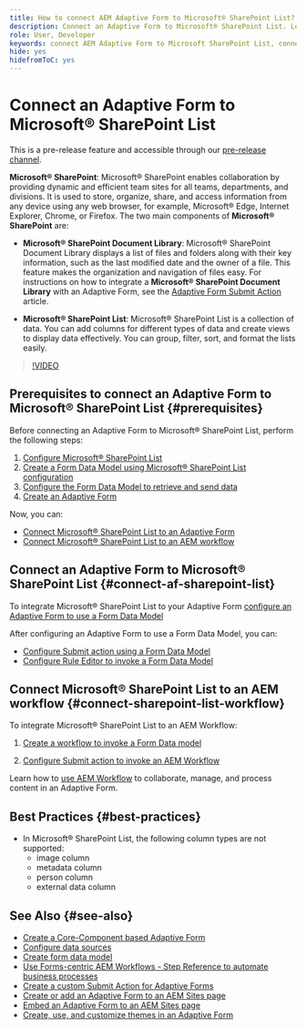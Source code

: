 ```yaml
---
title: How to connect AEM Adaptive Form to Microsoft® SharePoint List?
description: Connect an Adaptive Form to Microsoft® SharePoint List. Learn how to configure the Microsoft® SharePoint list and create a Form Data Model using the configuration. Further, you will learn how to integrate the FDM with your Adaptive Form.
role: User, Developer
keywords: connect AEM Adaptive Form to Microsoft SharePoint List, connect Adaptive Form to Microsoft SharePoint List, integrate AEM Adaptive Form to Microsoft SharePoint List, integrate Adaptive Form to Microsoft SharePoint List, submit data from an Adaptive Form to SharePoint List, submit AEM workflow to SharePoint List.
hide: yes
hidefromToC: yes
---
```


# Connect an Adaptive Form to Microsoft® SharePoint List 

<span class="preview"> This is a pre-release feature and accessible through our [pre-release channel](https://experienceleague.adobe.com/docs/experience-manager-cloud-service/content/release-notes/prerelease.html#new-features). </span>

**Microsoft® SharePoint**: Microsoft® SharePoint enables collaboration by providing dynamic and efficient team sites for all teams, departments, and divisions. It is used to store, organize, share, and access information from any device using any web browser, for example, Microsoft® Edge, Internet Explorer, Chrome, or Firefox. The two main components of **Microsoft® SharePoint** are:

* **Microsoft® SharePoint Document Library**: Microsoft® SharePoint Document Library displays a list of files and folders along with their key information, such as the last modified date and the owner of a file. This feature makes the organization and navigation of files easy.
For instructions on how to integrate a **Microsoft® SharePoint Document Library** with an Adaptive Form, see the [Adaptive Form Submit Action](/help/forms/configuring-submit-actions.md#submit-to-sharepoint) article.

* **Microsoft® SharePoint List**: Microsoft® SharePoint List is a collection of data. You can add columns for different types of data and create views to display data effectively. You can group, filter, sort, and format the lists easily. 

>[!VIDEO](https://video.tv.adobe.com/v/3424820/connect-aem-adaptive-form-to-sharepointlist/?quality=12&learn=on)

## Prerequisites to connect an Adaptive Form to Microsoft® SharePoint List {#prerequisites}

Before connecting an Adaptive Form to Microsoft® SharePoint List, perform the following steps:

1. [Configure Microsoft® SharePoint List](/help/forms/configure-data-sources.md#configure-microsoft-sharepoint-list)
1. [Create a Form Data Model using Microsoft® SharePoint List configuration](/help/forms/create-form-data-models.md)
1. [Configure the Form Data Model to retrieve and send data](/help/forms/work-with-form-data-model.md#configure-services)
1. [Create an Adaptive Form](/help/forms/creating-adaptive-form-core-components.md)

Now, you can:

* [Connect Microsoft® SharePoint List to an Adaptive Form](#connect-an-adaptive-form-to-microsoft-sharepoint-list-connect-af-sharepoint-list)
* [Connect Microsoft® SharePoint List to an AEM workflow](#connect-sharepoint-list-workflow)

## Connect an Adaptive Form to Microsoft® SharePoint List {#connect-af-sharepoint-list}

To integrate Microsoft® SharePoint List to your Adaptive Form [configure an Adaptive Form to use a Form Data Model](/help/forms/creating-adaptive-form-core-components.md#configure-a-schema-or-form-data-model-for-an-adaptive-formconfigure-schema-or-data-model-for-form)

After configuring an Adaptive Form to use a Form Data Model, you can: 

* [Configure Submit action using a Form Data Model](/help/forms/configuring-submit-actions.md#submit-using-form-data-model)
* [Configure Rule Editor to invoke a Form Data Model](/help/forms/rule-editor.md#invoke-form-data-model-service-invoke)

## Connect Microsoft® SharePoint List to an AEM workflow {#connect-sharepoint-list-workflow}

To integrate Microsoft® SharePoint List to an AEM Workflow:

1. [Create a workflow to invoke a Form Data model](https://experienceleague.adobe.com/docs/experience-manager-65/developing/extending-aem/extending-workflows/workflows-models.html)

    <!--
    To create a new workflow with the editor, perform the following steps:
    1.  Go to your **AEM Forms Author** instance > **[!UICONTROL Tools]** > **[!UICONTROL Workflow]** > **[!UICONTROL Models]**.
    1.  Click **[!UICONTROL Create]** > **[!UICONTROL Create Model]**. The Add Workflow Model dialog appears. 
    1. Specify **[!UICONTROL Title]** and **[!UICONTROL Name (optional)]**.
    1. Click **[!UICONTROL Done]**. The new model is listed in the Workflow Models console.
    1. Select your new workflow, then use **[!UICONTROL Edit]** to open it for configuration.
    1. Add **[!UICONTROL Invoke Form Data Model Service]** step to your workflow.
    1. Confirm the changes with Sync (editor toolbar) to generate the runtime model.
    -->

1. [Configure Submit action to invoke an AEM Workflow](/help/forms/configuring-submit-actions.md#invoke-an-aem-workflow)


Learn how to [use AEM Workflow](https://experienceleague.adobe.com/docs/experience-manager-learn/foundation/workflow/use-workflow.html) to collaborate, manage, and process content in an Adaptive Form.

## Best Practices {#best-practices}

<!-- * For storing data in a tabular format or implementing data permissions, it is advisable to use Microsoft® SharePoint List rather than Microsoft® SharePoint Document Library. -->
* In Microsoft® SharePoint List, the following column types are not supported:
    * image column
    * metadata column
    * person column
    * external data column

## See Also {#see-also}

* [Create a Core-Component based Adaptive Form](/help/forms/creating-adaptive-form-core-components.md)
* [Configure data sources](/help/forms/configuring-submit-actions.md)
* [Create form data model](/help/forms/create-form-data-models.md)
* [Use Forms-centric AEM Workflows - Step Reference to automate business processes](/help/forms/aem-forms-workflow-step-reference.md)
* [Create a custom Submit Action for Adaptive Forms](/help/forms/custom-submit-action-form.md)
* [Create or add an Adaptive Form to an AEM Sites page](/help/forms/create-or-add-an-adaptive-form-to-aem-sites-page.md)
* [Embed an Adaptive Form to an AEM Sites page](/help/forms/embed-adaptive-form-aem-sites.md)
* [Create, use, and customize themes in an Adaptive Form](/help/forms/using-themes-in-core-components.md)







